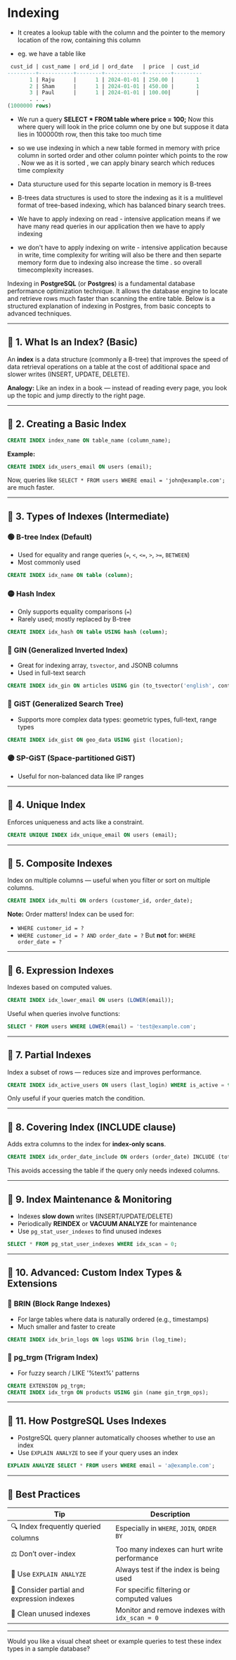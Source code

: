 # Indexing
- It creates a lookup table with the column and the pointer to the memory location of the row, containing this column

- eg. we have a table like 
```sql
 cust_id | cust_name | ord_id | ord_date   | price  | cust_id 
---------+-----------+--------+------------+--------+---------
       1 | Raju      |      1 | 2024-01-01 | 250.00 |       1
       2 | Sham      |      1 | 2024-01-01 | 450.00 |       1
       3 | Paul      |      1 | 2024-01-01 | 100.00|        |
       . . .
(1000000 rows)
```

- We run a query **SELECT * FROM table where price = 100;** Now this where query will look in the price column one by one but suppose it data lies in 100000th row, then this take too much time 
- so we use indexing in which a new table formed in memory with price column in sorted order and other column pointer which points to the row . Now we as it is sorted , we can apply binary search which reduces time complexity 

- Data sturucture used for this separte location in memory is B-trees

- B-trees data structures is used to store the indexing as it is a mulitlevel format of tree-based indexing, which has balanced binary search trees.

- We have to apply indexing on read - intensive application means if we have many read queries in our application then we have to apply indexing

- we don't have to apply indexing on write - intensive application because in write, time complexity for writing will also be there and then separte memory form due to indexing also increase the time . so overall timecomplexity increases.


Indexing in **PostgreSQL** (or **Postgres**) is a fundamental database performance optimization technique. It allows the database engine to locate and retrieve rows much faster than scanning the entire table. Below is a structured explanation of indexing in Postgres, from basic concepts to advanced techniques.

---

## 🔹 **1. What Is an Index? (Basic)**

An **index** is a data structure (commonly a B-tree) that improves the speed of data retrieval operations on a table at the cost of additional space and slower writes (INSERT, UPDATE, DELETE).

**Analogy:** Like an index in a book — instead of reading every page, you look up the topic and jump directly to the right page.

---

## 🔹 **2. Creating a Basic Index**

```sql
CREATE INDEX index_name ON table_name (column_name);
```

**Example:**

```sql
CREATE INDEX idx_users_email ON users (email);
```

Now, queries like `SELECT * FROM users WHERE email = 'john@example.com';` are much faster.

---

## 🔹 **3. Types of Indexes (Intermediate)**

### 🟢 **B-tree Index (Default)**

* Used for equality and range queries (`=`, `<`, `<=`, `>`, `>=`, `BETWEEN`)
* Most commonly used

```sql
CREATE INDEX idx_name ON table (column);
```

### 🟡 **Hash Index**

* Only supports equality comparisons (`=`)
* Rarely used; mostly replaced by B-tree

```sql
CREATE INDEX idx_hash ON table USING hash (column);
```

### 🔵 **GIN (Generalized Inverted Index)**

* Great for indexing array, `tsvector`, and JSONB columns
* Used in full-text search

```sql
CREATE INDEX idx_gin ON articles USING gin (to_tsvector('english', content));
```

### 🔴 **GiST (Generalized Search Tree)**

* Supports more complex data types: geometric types, full-text, range types

```sql
CREATE INDEX idx_gist ON geo_data USING gist (location);
```

### 🟣 **SP-GiST (Space-partitioned GiST)**

* Useful for non-balanced data like IP ranges

---

## 🔹 **4. Unique Index**

Enforces uniqueness and acts like a constraint.

```sql
CREATE UNIQUE INDEX idx_unique_email ON users (email);
```

---

## 🔹 **5. Composite Indexes**

Index on multiple columns — useful when you filter or sort on multiple columns.

```sql
CREATE INDEX idx_multi ON orders (customer_id, order_date);
```

**Note:** Order matters! Index can be used for:

* `WHERE customer_id = ?`
* `WHERE customer_id = ? AND order_date = ?`
  But **not** for: `WHERE order_date = ?`

---

## 🔹 **6. Expression Indexes**

Indexes based on computed values.

```sql
CREATE INDEX idx_lower_email ON users (LOWER(email));
```

Useful when queries involve functions:

```sql
SELECT * FROM users WHERE LOWER(email) = 'test@example.com';
```

---

## 🔹 **7. Partial Indexes**

Index a subset of rows — reduces size and improves performance.

```sql
CREATE INDEX idx_active_users ON users (last_login) WHERE is_active = true;
```

Only useful if your queries match the condition.

---

## 🔹 **8. Covering Index (INCLUDE clause)**

Adds extra columns to the index for **index-only scans**.

```sql
CREATE INDEX idx_order_date_include ON orders (order_date) INCLUDE (total_amount);
```

This avoids accessing the table if the query only needs indexed columns.

---

## 🔹 **9. Index Maintenance & Monitoring**

* Indexes **slow down** writes (INSERT/UPDATE/DELETE)
* Periodically **REINDEX** or **VACUUM ANALYZE** for maintenance
* Use `pg_stat_user_indexes` to find unused indexes

```sql
SELECT * FROM pg_stat_user_indexes WHERE idx_scan = 0;
```

---

## 🔹 **10. Advanced: Custom Index Types & Extensions**

### 🔸 **BRIN (Block Range Indexes)**

* For large tables where data is naturally ordered (e.g., timestamps)
* Much smaller and faster to create

```sql
CREATE INDEX idx_brin_logs ON logs USING brin (log_time);
```

### 🔸 **pg\_trgm (Trigram Index)**

* For fuzzy search / LIKE '%text%' patterns

```sql
CREATE EXTENSION pg_trgm;
CREATE INDEX idx_trgm ON products USING gin (name gin_trgm_ops);
```

---

## 🔹 **11. How PostgreSQL Uses Indexes**

* PostgreSQL query planner automatically chooses whether to use an index
* Use `EXPLAIN ANALYZE` to see if your query uses an index

```sql
EXPLAIN ANALYZE SELECT * FROM users WHERE email = 'a@example.com';
```

---

## 🧠 Best Practices

| Tip                                        | Description                                    |
| ------------------------------------------ | ---------------------------------------------- |
| 🔍 Index frequently queried columns        | Especially in `WHERE`, `JOIN`, `ORDER BY`      |
| ⚖️ Don’t over-index                        | Too many indexes can hurt write performance    |
| 🧪 Use `EXPLAIN ANALYZE`                   | Always test if the index is being used         |
| 🎯 Consider partial and expression indexes | For specific filtering or computed values      |
| 🧹 Clean unused indexes                    | Monitor and remove indexes with `idx_scan = 0` |

---

Would you like a visual cheat sheet or example queries to test these index types in a sample database?
